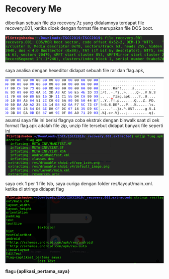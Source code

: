 # Recovery Me
diberikan sebuah file zip recovery.7z
yang didalamnya terdapat file recovery.001, ketika dicek dengan format file merupakan file DOS boot.

<img src="../img/1.png"/>

saya analisa dengan hexeditor didapat sebuah file rar dan flag.apk, 

<img src="../img/5.png"/>
asumsi saya file ini berisi flagnya 
coba ekstrak dengan binwalk 
saat di cek format flag.apk adalah file zip, unzip file tersebut didapat banyak file seperti ini

<img src="../img/3.png"/>

saya cek 1 per 1 file tsb, saya curiga dengan folder res/layout/main.xml. 
ketika di strings didapat flag 

<img src="../img/4.png"/>

**flag={aplikasi_pertama_saya}**
 
